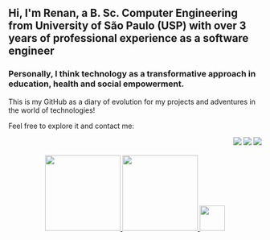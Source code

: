 ## Hi, I'm Renan, a B. Sc. Computer Engineering from University of São Paulo (USP) with over 3 years of professional experience as a software engineer 
### Personally, I think technology as a transformative approach in education, health and social empowerment.

This is my GitHub as a diary of evolution for my projects and adventures in the world of technologies! 

Feel free to explore it and contact me:

 
<div align="right"> 
  <a href = "mailto:renanperes99@alumni.usp.br" target="_blank">
    <img src="https://img.shields.io/badge/-Gmail-%23333?style=for-the-badge&logo=gmail&logoColor=white" target="_blank"></a>
  <a href="https://www.linkedin.com/in/renan-peres-martins/" target="_blank">
    <img src="https://img.shields.io/badge/-LinkedIn-%230077B5?style=for-the-badge&logo=linkedin&logoColor=white" target="_blank"></a> 
  <a href="https://huggingface.co/renanperes/" target="_blank">
    <img src="https://img.shields.io/badge/-Hugging%20Face-%230A0A0A?style=for-the-badge&logo=huggingface&logoColor=yellow" target="_blank"></a> 
</div>

<br>

<!--
![Your GitHub stats](https://github-readme-stats.vercel.app/api/top-langs/?username=RenanPeres&layout=compact&langs_count=7&theme=radical)
![Your GitHub stats](https://github-readme-stats.vercel.app/api?username=RenanPeres&show_icons=true&theme=radical&hide=stars,prs&include_all_commits=true&count_private=true)
![Readme Card](https://github-readme-stats.vercel.app/api/pin/?username=RenanPeres&repo=university-projects) -->

<div align="center">
  <a href="https://github.com/RenanPeres">
   <img height="150em" src="https://github-readme-stats.vercel.app/api/top-langs/?username=RenanPeres&langs_count=4&layout=compact&theme=radical"/>
   <img height="150em" src="https://github-readme-stats.vercel.app/api?username=RenanPeres&show_icons=true&theme=radical&include_all_commits=true&count_private=true&hide=stars,prs"/>
   <img height="50em" src="https://github-readme-stats.vercel.app/api/pin/?username=RenanPeres&repo=RenanPeres"/>
</div>
